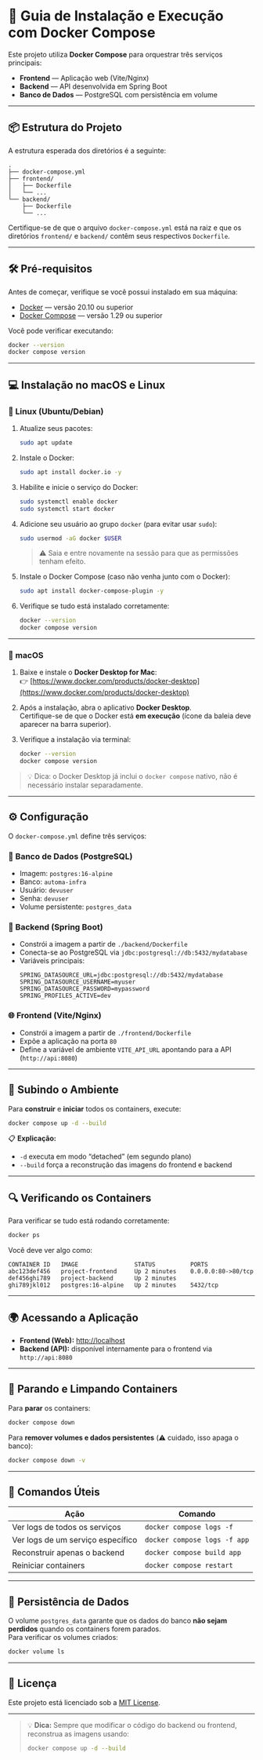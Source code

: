 # 🚀 Guia de Instalação e Execução com Docker Compose

Este projeto utiliza **Docker Compose** para orquestrar três serviços principais:

- **Frontend** — Aplicação web (Vite/Nginx)
- **Backend** — API desenvolvida em Spring Boot
- **Banco de Dados** — PostgreSQL com persistência em volume

---

## 📦 Estrutura do Projeto

A estrutura esperada dos diretórios é a seguinte:

```
.
├── docker-compose.yml
├── frontend/
│   ├── Dockerfile
│   └── ...
└── backend/
    ├── Dockerfile
    └── ...
```

Certifique-se de que o arquivo `docker-compose.yml` está na raiz e que os diretórios `frontend/` e `backend/` contêm seus respectivos `Dockerfile`.

---

## 🛠️ Pré-requisitos

Antes de começar, verifique se você possui instalado em sua máquina:

- [Docker](https://docs.docker.com/get-docker/) — versão 20.10 ou superior  
- [Docker Compose](https://docs.docker.com/compose/) — versão 1.29 ou superior  

Você pode verificar executando:

```bash
docker --version
docker compose version
```

---

## 💻 Instalação no macOS e Linux

### 🐧 Linux (Ubuntu/Debian)

1. Atualize seus pacotes:
   ```bash
   sudo apt update
   ```

2. Instale o Docker:
   ```bash
   sudo apt install docker.io -y
   ```

3. Habilite e inicie o serviço do Docker:
   ```bash
   sudo systemctl enable docker
   sudo systemctl start docker
   ```

4. Adicione seu usuário ao grupo `docker` (para evitar usar `sudo`):
   ```bash
   sudo usermod -aG docker $USER
   ```
   > ⚠️ Saia e entre novamente na sessão para que as permissões tenham efeito.

5. Instale o Docker Compose (caso não venha junto com o Docker):
   ```bash
   sudo apt install docker-compose-plugin -y
   ```

6. Verifique se tudo está instalado corretamente:
   ```bash
   docker --version
   docker compose version
   ```

---

### 🍎 macOS

1. Baixe e instale o **Docker Desktop for Mac**:  
   👉 [https://www.docker.com/products/docker-desktop](https://www.docker.com/products/docker-desktop)

2. Após a instalação, abra o aplicativo **Docker Desktop**.  
   Certifique-se de que o Docker está **em execução** (ícone da baleia deve aparecer na barra superior).

3. Verifique a instalação via terminal:
   ```bash
   docker --version
   docker compose version
   ```

> 💡 Dica: o Docker Desktop já inclui o `docker compose` nativo, não é necessário instalar separadamente.

---

## ⚙️ Configuração

O `docker-compose.yml` define três serviços:

### 🧱 Banco de Dados (PostgreSQL)

- Imagem: `postgres:16-alpine`
- Banco: `automa-infra`
- Usuário: `devuser`
- Senha: `devuser`
- Volume persistente: `postgres_data`

### 🧩 Backend (Spring Boot)

- Constrói a imagem a partir de `./backend/Dockerfile`
- Conecta-se ao PostgreSQL via `jdbc:postgresql://db:5432/mydatabase`
- Variáveis principais:
  ```env
  SPRING_DATASOURCE_URL=jdbc:postgresql://db:5432/mydatabase
  SPRING_DATASOURCE_USERNAME=myuser
  SPRING_DATASOURCE_PASSWORD=mypassword
  SPRING_PROFILES_ACTIVE=dev
  ```

### 🌐 Frontend (Vite/Nginx)

- Constrói a imagem a partir de `./frontend/Dockerfile`
- Expõe a aplicação na porta `80`
- Define a variável de ambiente `VITE_API_URL` apontando para a API (`http://api:8080`)

---

## 🚀 Subindo o Ambiente

Para **construir** e **iniciar** todos os containers, execute:

```bash
docker compose up -d --build
```

📋 **Explicação:**
- `-d` executa em modo “detached” (em segundo plano)
- `--build` força a reconstrução das imagens do frontend e backend

---

## 🔍 Verificando os Containers

Para verificar se tudo está rodando corretamente:

```bash
docker ps
```

Você deve ver algo como:

```
CONTAINER ID   IMAGE                STATUS          PORTS
abc123def456   project-frontend     Up 2 minutes    0.0.0.0:80->80/tcp
def456ghi789   project-backend      Up 2 minutes
ghi789jkl012   postgres:16-alpine   Up 2 minutes    5432/tcp
```

---

## 🌍 Acessando a Aplicação

- **Frontend (Web):** [http://localhost](http://localhost)
- **Backend (API):** disponível internamente para o frontend via `http://api:8080`

---

## 🧹 Parando e Limpando Containers

Para **parar** os containers:

```bash
docker compose down
```

Para **remover volumes e dados persistentes** (⚠️ cuidado, isso apaga o banco):

```bash
docker compose down -v
```

---

## 🧰 Comandos Úteis

| Ação | Comando |
|------|----------|
| Ver logs de todos os serviços | `docker compose logs -f` |
| Ver logs de um serviço específico | `docker compose logs -f app` |
| Reconstruir apenas o backend | `docker compose build app` |
| Reiniciar containers | `docker compose restart` |

---

## 🧱 Persistência de Dados

O volume `postgres_data` garante que os dados do banco **não sejam perdidos** quando os containers forem parados.  
Para verificar os volumes criados:

```bash
docker volume ls
```

---

## 🧾 Licença

Este projeto está licenciado sob a [MIT License](LICENSE).

---

> 💡 **Dica:** Sempre que modificar o código do backend ou frontend, reconstrua as imagens usando:
>
> ```bash
> docker compose up -d --build
> ```

